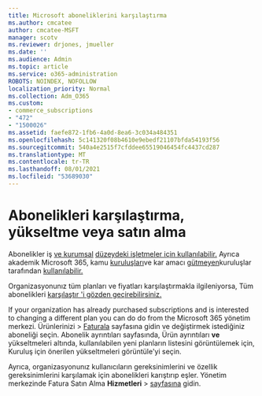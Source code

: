 ```yaml
---
title: Microsoft aboneliklerini karşılaştırma
ms.author: cmcatee
author: cmcatee-MSFT
manager: scotv
ms.reviewer: drjones, jmueller
ms.date: ''
ms.audience: Admin
ms.topic: article
ms.service: o365-administration
ROBOTS: NOINDEX, NOFOLLOW
localization_priority: Normal
ms.collection: Adm_O365
ms.custom:
- commerce_subscriptions
- "472"
- "1500026"
ms.assetid: faefe872-1fb6-4a0d-8ea6-3c034a484351
ms.openlocfilehash: 5c141320f08b4610e9ebedf21107bfda54193f56
ms.sourcegitcommit: 540a4e2515f7cfddee65519046454fc4437cd287
ms.translationtype: MT
ms.contentlocale: tr-TR
ms.lasthandoff: 08/01/2021
ms.locfileid: "53689030"
---
```

# <a name="compare-upgrade-or-purchase-subscriptions"></a>Abonelikleri karşılaştırma, yükseltme veya satın alma
  
Abonelikler iş [ve kurumsal](https://www.microsoft.com/microsoft-365/business/compare-all-microsoft-365-business-products?tab=2&rtc=1) [düzeydeki işletmeler için kullanılabilir.](https://www.microsoft.com/microsoft-365/enterprise/compare-office-365-plans?rtc=1) Ayrıca akademik Microsoft 365, kamu [kuruluşları](https://www.microsoft.com/microsoft-365/academic/compare-office-365-education-plans?rtc=1&activetab=tab%3aprimaryr1)ve kar amacı [gütmeyen](https://www.microsoft.com/microsoft-365/government/compare-office-365-government-plans?rtc=1)kuruluşlar tarafından [kullanılabilir.](https://www.microsoft.com/microsoft-365/nonprofit/office-365-nonprofit-plans-and-pricing?&rtc=1&activetab=tab%3aprimaryr1)
  
Organizasyonunız tüm planları ve fiyatları karşılaştırmakla ilgileniyorsa, Tüm abonelikleri [karşılaştır 'i gözden geçirebilirsiniz.](https://www.microsoft.com/microsoft-365/enterprise/compare-office-365-plans?rtc=1)
  
If your organization has already purchased subscriptions and is interested to changing a different plan you can do do from the Microsoft 365 yönetim merkezi. Ürünlerinizi  \> [Faturala](https://go.microsoft.com/fwlink/p/?linkid=842054) sayfasına gidin ve değiştirmek istediğiniz aboneliği seçin. Abonelik ayrıntıları sayfasında, Ürün ayrıntıları **ve**  yükseltmeleri altında, kullanılabilen yeni planların listesini görüntülemek için, Kuruluş için önerilen yükseltmeleri görüntüle'yi seçin.
  
Ayrıca, organizasyonunız kullanıcıların gereksinimlerini ve özellik gereksinimlerini karşılamak için abonelikleri karıştırıp eşler. Yönetim merkezinde Fatura Satın Alma **Hizmetleri** \> [sayfasına](https://go.microsoft.com/fwlink/p/?linkid=868433) gidin. 